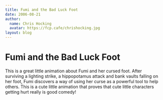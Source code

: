 ```yaml
---
title: Fumi and the Bad Luck Foot
date: 2006-08-21
author:
  name: Chris Hocking
  avatar: https://fcp.cafe/chrishocking.jpg
layout: blog
---
```

# Fumi and the Bad Luck Foot

This is a great little animation about Fumi and her cursed foot. After surviving a lighting strike, a hippopotamus attack and bank vaults falling on her foot, Fumi discovers a way of using her curse as a powerful tool to help others. This is a cute little animation that proves that cute little characters getting hurt really is good comedy!